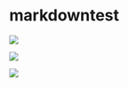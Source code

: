 # markdowntest



<a><img src="https://img.shields.io/badge/green-green.svg?colorA=aaaaaa&colorB=00CC00&style=for-the-badge&logoWidth=40"/></a>

<a><img src="https://img.shields.io/badge/-yellow-yellow.svg?colorA=ffffff&colorB=0000CC&style=for-the-badge"/></a>

<a><img src="https://img.shields.io/badge/-red-red.svg?colorA=ffffff&colorB=CC0000&style=for-the-badge"/></a>


